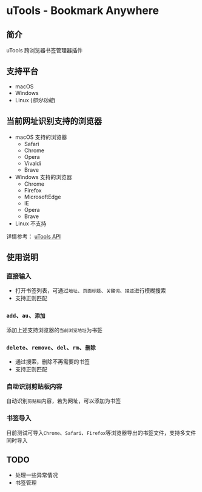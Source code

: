 # uTools - Bookmark Anywhere

## 简介

uTools 跨浏览器书签管理器插件

## 支持平台

- macOS
- Windows
- Linux (_部分功能_)

## 当前网址识别支持的浏览器

- macOS 支持的浏览器
    - Safari
    - Chrome
    - Opera
    - Vivaldi
    - Brave
- Windows 支持的浏览器
    - Chrome
    - Firefox
    - MicrosoftEdge
    - IE
    - Opera
    - Brave
- Linux 不支持

详情参考： [uTools API](https://u.tools/docs/developer/api.html#getcurrentbrowserurl)

## 使用说明

### 直接输入

- 打开书签列表，可通过`地址`、`页面标题`、`关键词`、`描述`进行模糊搜索
- 支持正则匹配

### `add`、`au`、`添加`

添加上述支持浏览器的`当前浏览地址`为书签

### `delete`、`remove`、`del`、`rm`、`删除`

- 通过搜索，删除不再需要的书签
- 支持正则匹配

### 自动识别剪贴板内容

自动识别`剪贴板`内容，若为网址，可以添加为书签

### 书签导入

目前测试可导入`Chrome`、`Safari`、`Firefox`等浏览器导出的书签文件，支持多文件同时导入

## TODO

- 处理一些异常情况
- 书签管理
